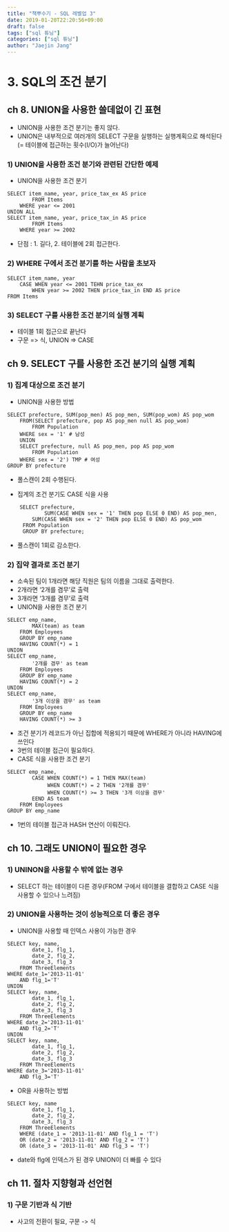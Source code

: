 ```yaml
---
title: "책뿌수기 - SQL 레벨업 3"
date: 2019-01-20T22:20:56+09:00
draft: false
tags: ["sql 튜닝"]
categories: ["sql 튜닝"]
author: "Jaejin Jang"
---
```



# 3. SQL의 조건 분기

## ch 8. UNION을 사용한 쓸데없이 긴 표현

-   UNION을 사용한 조건 분기는 좋지 않다.
-   UNION은 내부적으로 여러개의 SELECT 구문을 실행하는 실행계획으로 해석된다 (= 테이블에 접근하는 횟수(I/O)가 늘어난다)

### 1) UNION을 사용한 조건 분기와 관련된 간단한 예제

-   UNION을 사용한 조건 분기

```
SELECT item_name, year, price_tax_ex AS price
		FROM Items
	WHERE year <= 2001
UNION ALL
SELECT item_name, year, price_tax_in AS price
		FROM Items
	WHERE year >= 2002
```

-   단점 : 1. 길다, 2. 테이블에 2회 접근한다.

### 2) WHERE 구에서 조건 분기를 하는 사람을 초보자

```
SELECT item_name, year
	CASE WHEN year <= 2001 TEHN price_tax_ex
		WHEN year >= 2002 THEN price_tax_in END AS price
FROM Items
```

### 3) SELECT 구를 사용한 조건 분기의 실행 계획

-   테이블 1회 접근으로 끝난다
-   구문 => 식, UNION => CASE

## ch 9. SELECT 구를 사용한 조건 분기의 실행 계획

### 1) 집계 대상으로 조건 분기

-   UNION을 사용한 방법

```
SELECT prefecture, SUM(pop_men) AS pop_men, SUM(pop_wom) AS pop_wom
	FROM(SELECT prefecture, pop AS pop_men null AS pop_wom)
		FROM Population
	WHERE sex = '1' # 남성
	UNION
	SELECT prefecture, null AS pop_men, pop AS pop_wom
		FROM Population
	WHERE sex = '2') TMP # 여성
GROUP BY prefecture
```
-   풀스캔이 2회 수행된다.
    
-   집계의 조건 분기도 CASE 식을 사용

```
    SELECT prefecture,
        	SUM(CASE WHEN sex = '1' THEN pop ELSE 0 END) AS pop_men,
     	SUM(CASE WHEN sex = '2' THEN pop ELSE 0 END) AS pop_wom
     FROM Population
     GROUP BY prefecture;
```

   -   풀스캔이 1회로 감소한다.

### 2) 집약 결과로 조건 분기

-   소속된 팀이 1개라면 해당 직원은 팀의 이름을 그대로 출력한다.
-   2개라면 ‘2개를 겸무’로 출력
-   3개라면 ‘3개를 겸무’로 출력
-   UNION을 사용한 조건 분기
```
SELECT emp_name,
		MAX(team) as team
	FROM Employees
	GROUP BY emp_name
	HAVING COUNT(*) = 1
UNION
SELECT emp_name,
		'2개를 겸무' as team
	FROM Employees
	GROUP BY emp_name
	HAVING COUNT(*) = 2
UNION
SELECT emp_name,
		'3개 이상을 겸무' as team
	FROM Employees
	GROUP BY emp_name
	HAVING COUNT(*) >= 3
```
-   조건 분기가 레코드가 아닌 집합에 적용되기 때문에 WHERE가 아니라 HAVING에 쓰인다
-   3번의 테이블 접근이 필요하다.
-   CASE 식을 사용한 조건 분기

```
SELECT emp_name,
		CASE WHEN COUNT(*) = 1 THEN MAX(team)
			 WHEN COUNT(*) = 2 THEN '2개를 겸무'
			 WHEN COUNT(*) >= 3 THEN '3개 이상을 겸무'
		EEND AS team
	FROM Employees
GROUP BY emp_name
```
-   1번의 테이블 접근과 HASH 연산이 이뤄진다.

## ch 10. 그래도 UNION이 필요한 경우

### 1) UNINON을 사용할 수 밖에 없는 경우

-   SELECT 하는 테이블이 다른 경우(FROM 구에서 테이블을 결합하고 CASE 식을 사용할 수 있으나 느려짐)

### 2) UNION을 사용하는 것이 성능적으로 더 좋은 경우

-   UNION을 사용할 때 인덱스 사용이 가능한 경우

```
SELECT key, name,
		date_1, flg_1,
		date_2, flg_2,
		date_3, flg_3
	FROM ThreeElements
WHERE date_1='2013-11-01'
	AND flg_1='T'
UNION
SELECT key, name,
		date_1, flg_1,
		date_2, flg_2,
		date_3, flg_3
	FROM ThreeElements
WHERE date_2='2013-11-01'
	AND flg_2='T'
UNION
SELECT key, name,
		date_1, flg_1,
		date_2, flg_2,
		date_3, flg_3
	FROM ThreeElements
WHERE date_3='2013-11-01'
	AND flg_3='T'
```
-   OR을 사용하는 방법

```
SELECT key, name
		date_1, flg_1,
		date_2, flg_2,
		date_3, flg_3
	FROM ThreeElements
	WHERE (date_1 = '2013-11-01' AND flg_1 = 'T')
	OR (date_2 = '2013-11-01' AND flg_2 = 'T')
	OR (date_3 = '2013-11-01' AND flg_3 = 'T')
```
-   date와 flg에 인덱스가 된 경우 UNION이 더 빠를 수 있다

## ch 11. 절차 지향형과 선언현

### 1) 구문 기반과 식 기반

-   사고의 전환이 필요, 구문 -> 식
